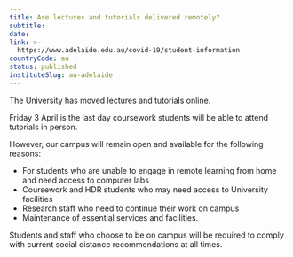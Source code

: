 ```yaml
---
title: Are lectures and tutorials delivered remotely?
subtitle: 
date:  
link: >-
  https://www.adelaide.edu.au/covid-19/student-information
countryCode: au
status: published
instituteSlug: au-adelaide
---
```

The University has moved lectures and tutorials online.

Friday 3 April is the last day coursework students will be able to attend tutorials in person.

However, our campus will remain open and available for the following reasons:

  * For students who are unable to engage in remote learning from home and need access to computer labs
  * Coursework and HDR students who may need access to University facilities
  * Research staff who need to continue their work on campus
  * Maintenance of essential services and facilities.



Students and staff who choose to be on campus will be required to comply with current social distance recommendations at all times.

